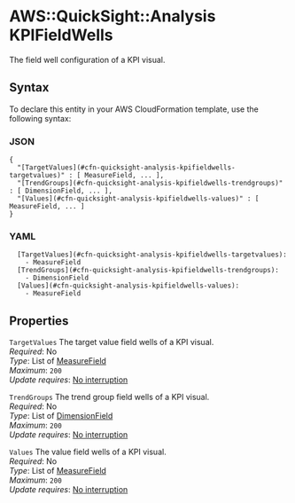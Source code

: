 # AWS::QuickSight::Analysis KPIFieldWells<a name="aws-properties-quicksight-analysis-kpifieldwells"></a>

The field well configuration of a KPI visual\.

## Syntax<a name="aws-properties-quicksight-analysis-kpifieldwells-syntax"></a>

To declare this entity in your AWS CloudFormation template, use the following syntax:

### JSON<a name="aws-properties-quicksight-analysis-kpifieldwells-syntax.json"></a>

```
{
  "[TargetValues](#cfn-quicksight-analysis-kpifieldwells-targetvalues)" : [ MeasureField, ... ],
  "[TrendGroups](#cfn-quicksight-analysis-kpifieldwells-trendgroups)" : [ DimensionField, ... ],
  "[Values](#cfn-quicksight-analysis-kpifieldwells-values)" : [ MeasureField, ... ]
}
```

### YAML<a name="aws-properties-quicksight-analysis-kpifieldwells-syntax.yaml"></a>

```
  [TargetValues](#cfn-quicksight-analysis-kpifieldwells-targetvalues):
    - MeasureField
  [TrendGroups](#cfn-quicksight-analysis-kpifieldwells-trendgroups):
    - DimensionField
  [Values](#cfn-quicksight-analysis-kpifieldwells-values):
    - MeasureField
```

## Properties<a name="aws-properties-quicksight-analysis-kpifieldwells-properties"></a>

`TargetValues` <a name="cfn-quicksight-analysis-kpifieldwells-targetvalues"></a>
The target value field wells of a KPI visual\.  
_Required_: No  
_Type_: List of [MeasureField](aws-properties-quicksight-analysis-measurefield.md)  
_Maximum_: `200`  
_Update requires_: [No interruption](https://docs.aws.amazon.com/AWSCloudFormation/latest/UserGuide/using-cfn-updating-stacks-update-behaviors.html#update-no-interrupt)

`TrendGroups` <a name="cfn-quicksight-analysis-kpifieldwells-trendgroups"></a>
The trend group field wells of a KPI visual\.  
_Required_: No  
_Type_: List of [DimensionField](aws-properties-quicksight-analysis-dimensionfield.md)  
_Maximum_: `200`  
_Update requires_: [No interruption](https://docs.aws.amazon.com/AWSCloudFormation/latest/UserGuide/using-cfn-updating-stacks-update-behaviors.html#update-no-interrupt)

`Values` <a name="cfn-quicksight-analysis-kpifieldwells-values"></a>
The value field wells of a KPI visual\.  
_Required_: No  
_Type_: List of [MeasureField](aws-properties-quicksight-analysis-measurefield.md)  
_Maximum_: `200`  
_Update requires_: [No interruption](https://docs.aws.amazon.com/AWSCloudFormation/latest/UserGuide/using-cfn-updating-stacks-update-behaviors.html#update-no-interrupt)
